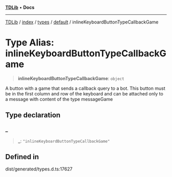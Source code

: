 [**TDLib**](../../../../../../README.md) • **Docs**

***

[TDLib](../../../../../../modules.md) / [index](../../../../../README.md) / [types](../../../README.md) / [default](../README.md) / inlineKeyboardButtonTypeCallbackGame

# Type Alias: inlineKeyboardButtonTypeCallbackGame

> **inlineKeyboardButtonTypeCallbackGame**: `object`

A button with a game that sends a callback query to a bot. This button must be in the first column and row of the keyboard and can be attached only to a message with content of the type messageGame

## Type declaration

### \_

> **\_**: `"inlineKeyboardButtonTypeCallbackGame"`

## Defined in

dist/generated/types.d.ts:17627
